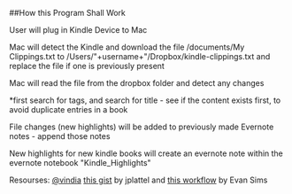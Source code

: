 ##How this Program Shall Work

User will plug in Kindle Device to Mac

Mac will detect the Kindle and download the file /documents/My Clippings.txt to /Users/"+username+"/Dropbox/kindle-clippings.txt and replace the file
if one is previously present

Mac will read the file from the dropbox folder and detect any changes

*first search for tags, and search for title - see if the content exists first, to avoid duplicate entries in a book

File changes (new highlights) will be added to previously made Evernote notes - append those notes

New highlights for new kindle books will create an evernote note within the evernote notebook "Kindle_Highlights"




Resourses:
[@vindia](https://github.com/vindia/kindle-2-evernote)
[this gist](https://gist.github.com/1071682) by jplattel and [this workflow](http://evansims.com/1380/a-perfect-instapaper-sync-for-kindle/) by Evan Sims 
